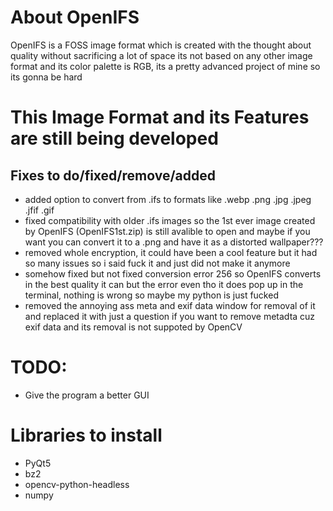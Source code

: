 # About OpenIFS
OpenIFS is a FOSS image format which is created with the thought about quality without sacrificing a lot of space its not based on any other image format and its color palette is RGB, its a pretty advanced project of mine so its gonna be hard

# This Image Format and its Features are still being developed

## Fixes to do/fixed/remove/added
- added option to convert from .ifs to formats like .webp .png .jpg .jpeg .jfif .gif 
- fixed compatibility with older .ifs images so the 1st ever image created by OpenIFS (OpenIFS1st.zip) is still avalible to open and maybe if you want you can convert it to a .png and have it as a distorted wallpaper???
- removed whole encryption, it could have been a cool feature but it had so many issues so i said fuck it and just did not make it anymore
- somehow fixed but not fixed conversion error 256 so OpenIFS converts in the best quality it can but the error even tho it does pop up in the terminal, nothing is wrong so maybe my python is just fucked
- removed the annoying ass meta and exif data window for removal of it and replaced it with just a question if you want to remove metadta cuz exif data and its removal is not suppoted by OpenCV

# TODO:
- Give the program a better GUI

# Libraries to install
- PyQt5
- bz2
- opencv-python-headless
- numpy
